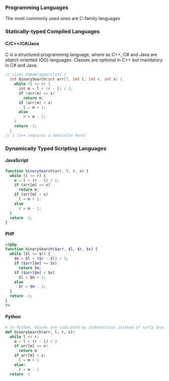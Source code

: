 ### Programming Languages
The most commonly used ones are C-family languages
### Statically-typed Compiled Languages
#### C/C++/C#/Java
C is a structured programming language, where as C++, C# and Java are object-oriented (OO) languages.
Classes are optional in C++ but mandatory in C# and Java.
```c++
// class SomeWrapperClass {
  int binarySearch(int arr[], int l, int r, int x) { 
    while (l <= r) { 
      int m = l + (r - l) / 2; 
      if (arr[m] == x)
        return m;
      if (arr[m] < x)
        l = m + 1;
      else
        r = m - 1;
    } 
    return -1; 
  }
// } (C++ requires a semicolon here)
```
### Dynamically Typed Scripting Languages
#### JavaScript
```javascript
function binarySearch(arr, l, r, x) { 
  while (l <= r) { 
    m = l + (r - l) / 2;
    if (arr[m] == x)
      return m;
    if (arr[m] < x)
      l = m + 1;
    else
      r = m - 1;
  } 
  return -1; 
}
```
#### PHP
```php
<?php
function binarySearch($arr, $l, $r, $x) { 
  while ($l <= $r) { 
    $m = $l + ($r - $l) / 2; 
    if ($arr[$m] == $x) 
      return $m;
    if ($arr[$m] < $x)
      $l = $m + 1;
    else
      $r = $m - 1;
  }
  return -1;
}
?> 
```
#### Python
```python
# In Python, blocks are indicated by indentations instead of curly braces.
def binarySearch(arr, l, r, x): 
  while l <= r: 
    m = l + (r - l) / 2
    if arr[m] == x: 
      return m 
    if arr[m] < x: 
      l = m + 1
    else: 
      r = m - 1
  return -1
```
